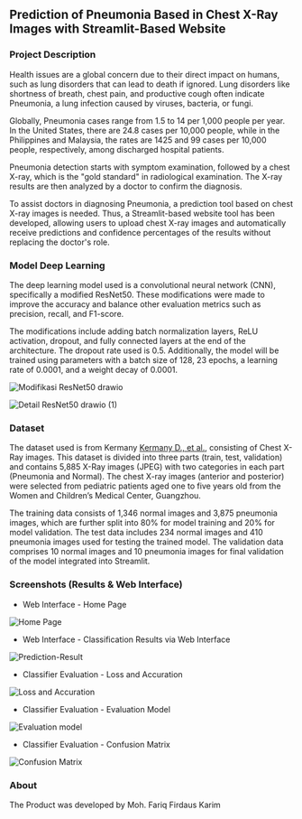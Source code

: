 ## Prediction of Pneumonia Based in Chest X-Ray Images with Streamlit-Based Website

### Project Description 
Health issues are a global concern due to their direct impact on humans, such as lung disorders that can lead to death if ignored. Lung disorders like shortness of breath, chest pain, and productive cough often indicate Pneumonia, a lung infection caused by viruses, bacteria, or fungi.

Globally, Pneumonia cases range from 1.5 to 14 per 1,000 people per year. In the United States, there are 24.8 cases per 10,000 people, while in the Philippines and Malaysia, the rates are 1425 and 99 cases per 10,000 people, respectively, among discharged hospital patients.

Pneumonia detection starts with symptom examination, followed by a chest X-ray, which is the "gold standard" in radiological examination. The X-ray results are then analyzed by a doctor to confirm the diagnosis.

To assist doctors in diagnosing Pneumonia, a prediction tool based on chest X-ray images is needed. Thus, a Streamlit-based website tool has been developed, allowing users to upload chest X-ray images and automatically receive predictions and confidence percentages of the results without replacing the doctor's role.

### Model Deep Learning
The deep learning model used is a convolutional neural network (CNN), specifically a modified ResNet50. These modifications were made to improve the accuracy and balance other evaluation metrics such as precision, recall, and F1-score.

The modifications include adding batch normalization layers, ReLU activation, dropout, and fully connected layers at the end of the architecture. The dropout rate used is 0.5. Additionally, the model will be trained using parameters with a batch size of 128, 23 epochs, a learning rate of 0.0001, and a weight decay of 0.0001.

![Modifikasi ResNet50 drawio](https://github.com/user-attachments/assets/0810abcb-7a15-42ff-9e8f-e597c8cd11a8)

![Detail ResNet50 drawio (1)](https://github.com/user-attachments/assets/519172a1-28e7-4304-80fc-3380657f0ee9)

### Dataset
The dataset used is from Kermany [Kermany D., et al.](https://data.mendeley.com/datasets/rscbjbr9sj/3), consisting of Chest X-Ray images. This dataset is divided into three parts (train, test, validation) and contains 5,885 X-Ray images (JPEG) with two categories in each part (Pneumonia and Normal). The chest X-ray images (anterior and posterior) were selected from pediatric patients aged one to five years old from the Women and Children’s Medical Center, Guangzhou.

The training data consists of 1,346 normal images and 3,875 pneumonia images, which are further split into 80% for model training and 20% for model validation. The test data includes 234 normal images and 410 pneumonia images used for testing the trained model. The validation data comprises 10 normal images and 10 pneumonia images for final validation of the model integrated into Streamlit.

### Screenshots (Results & Web Interface)
- Web Interface - Home Page

![Home Page](https://github.com/user-attachments/assets/a68b2838-de31-4220-8eb9-530232ec4fe9)

- Web Interface - Classification Results via Web Interface

![Prediction-Result](https://github.com/user-attachments/assets/3be5b8db-a9a5-4c57-8a27-2f7204e19533)

- Classifier Evaluation - Loss and Accuration

![Loss and Accuration](https://github.com/user-attachments/assets/061da0c4-899e-42bd-a4e4-a8a1157cf748)

- Classifier Evaluation - Evaluation Model

![Evaluation model](https://github.com/user-attachments/assets/ecb1ba1c-a105-4075-af8c-84ea6a62293b)

- Classifier Evaluation - Confusion Matrix

![Confusion Matrix](https://github.com/user-attachments/assets/caf6f4f7-44f1-4991-b105-59c96f0b2049)


### About
The Product was developed by Moh. Fariq Firdaus Karim
